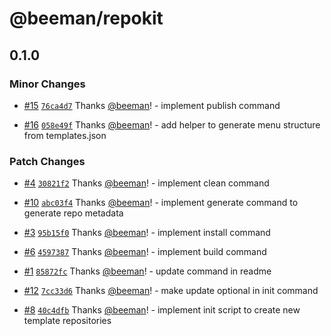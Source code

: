 # @beeman/repokit

## 0.1.0

### Minor Changes

- [#15](https://github.com/beeman/repokit/pull/15)
  [`76ca4d7`](https://github.com/beeman/repokit/commit/76ca4d71423c87c7b9f4aae307425d9447fca978) Thanks
  [@beeman](https://github.com/beeman)! - implement publish command

- [#16](https://github.com/beeman/repokit/pull/16)
  [`058e49f`](https://github.com/beeman/repokit/commit/058e49f5a198f82e74bd80ecced7a24f6c422ba7) Thanks
  [@beeman](https://github.com/beeman)! - add helper to generate menu structure from templates.json

### Patch Changes

- [#4](https://github.com/beeman/repokit/pull/4)
  [`30821f2`](https://github.com/beeman/repokit/commit/30821f26caa157a0f7aca18f2f2d7dbf22f8e4dd) Thanks
  [@beeman](https://github.com/beeman)! - implement clean command

- [#10](https://github.com/beeman/repokit/pull/10)
  [`abc03f4`](https://github.com/beeman/repokit/commit/abc03f4dcf63e2e6a9dc34eaa755bc4dcdedf327) Thanks
  [@beeman](https://github.com/beeman)! - implement generate command to generate repo metadata

- [#3](https://github.com/beeman/repokit/pull/3)
  [`95b15f0`](https://github.com/beeman/repokit/commit/95b15f0644fbecca306286b087286653f4ba78d0) Thanks
  [@beeman](https://github.com/beeman)! - implement install command

- [#6](https://github.com/beeman/repokit/pull/6)
  [`4597387`](https://github.com/beeman/repokit/commit/459738798435ee54f8df9e558a8d047e7fcd0db3) Thanks
  [@beeman](https://github.com/beeman)! - implement build command

- [#1](https://github.com/beeman/repokit/pull/1)
  [`85872fc`](https://github.com/beeman/repokit/commit/85872fc78003b8f0236a6ae08a0682a6d55538aa) Thanks
  [@beeman](https://github.com/beeman)! - update command in readme

- [#12](https://github.com/beeman/repokit/pull/12)
  [`7cc33d6`](https://github.com/beeman/repokit/commit/7cc33d6facb2a082c0ec6d4fcf9334e4bb479ece) Thanks
  [@beeman](https://github.com/beeman)! - make update optional in init command

- [#8](https://github.com/beeman/repokit/pull/8)
  [`40c4dfb`](https://github.com/beeman/repokit/commit/40c4dfbbb0aa65b30a932faadea2f9f76f7ac867) Thanks
  [@beeman](https://github.com/beeman)! - implement init script to create new template repositories
